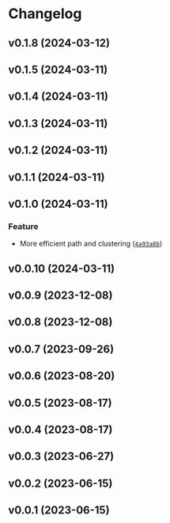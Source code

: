 # Changelog

<!--next-version-placeholder-->

## v0.1.8 (2024-03-12)



## v0.1.5 (2024-03-11)



## v0.1.4 (2024-03-11)



## v0.1.3 (2024-03-11)



## v0.1.2 (2024-03-11)



## v0.1.1 (2024-03-11)



## v0.1.0 (2024-03-11)

### Feature

* More efficient path and clustering ([`4a93a8b`](https://github.com/rkdan/small_world_propensity/commit/4a93a8be4dcfd6646c0d44b0f9d868dbd7c74d1d))

## v0.0.10 (2024-03-11)



## v0.0.9 (2023-12-08)



## v0.0.8 (2023-12-08)



## v0.0.7 (2023-09-26)



## v0.0.6 (2023-08-20)



## v0.0.5 (2023-08-17)



## v0.0.4 (2023-08-17)



## v0.0.3 (2023-06-27)



## v0.0.2 (2023-06-15)



## v0.0.1 (2023-06-15)


